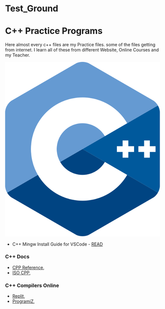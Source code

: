 ﻿# Test_Ground

# C++ Practice Programs

Here almost every c++ files are my Practice files. some of the files getting from internet. I learn all of these from different Website, Online Courses and my Teacher.

![C++ Image](https://github.com/Koushikask/CPP.Programs/blob/master/CPP_logo.svg?width=100px)

- C++ Mingw Install Guide for VSCode - [READ](http://code.visualstudio.com/docs/cpp/config-mingw)

### C++ Docs
- [CPP Reference](https://en.cppreference.com/w/"),&nbsp;
- [ISO CPP](https://isocpp.org/),&nbsp;

### C++ Compilers Online
- [Replit](https://replit.com/languages/cpp),&nbsp;
- [ProgramiZ](https://www.programiz.com/cpp-programming/online-compiler/),&nbsp;
